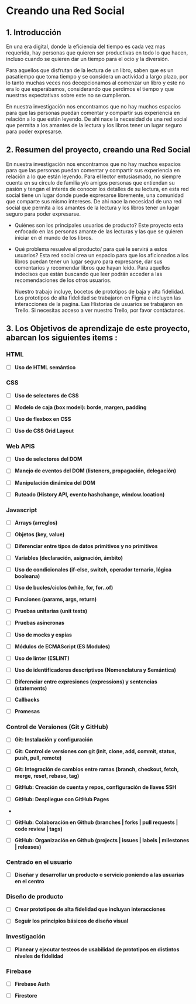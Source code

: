 # Creando una Red Social
## 1. Introducción 

En una era digital, donde la eficiencia del tiempo es cada vez mas requerida, hay personas que quieren ser productivas en todo lo que hacen, 
incluso cuando se quieren dar un tiempo para el ocio y la diversión. 

Para aquellos que disfrutan de la lectura de un libro, saben que es un pasatiempo que toma tiempo y se considera un actividad  a largo plazo, 
por lo tanto muchas veces nos decepcionamos al comenzar un libro y este no era lo que esperábamos, considerando que perdimos el tiempo
 y que nuestras expectativas sobre este no se cumplieron.

En nuestra investigación nos encontramos que no hay muchos espacios  para que las personas puedan comentar y compartir
 sus experiencia en relación a lo que están leyendo.  De ahi nace la necesidad de una red social que permita a los amantes de la lectura 
 y los libros tener un lugar seguro para poder expresarse.
 

## 2. Resumen del proyecto, creando una Red Social 

  En nuestra investigación nos encontramos que no hay muchos espacios  para que las personas puedan comentar y compartir
  sus experiencia en relación a lo que están leyendo. Para  el lector entusiasmado, no siempre cuenta en su circulo de 
  familia y/o amigos personas que entiendan su pasión y tengan el interés de conocer los detalles de su lectura, 
  en esta red social tiene un lugar donde puede expresarse libremente, una comunidad que comparte 
  sus mismo intereses. De ahi nace la necesidad de una red social que permita a los amantes de la lectura 
  y los libros tener un lugar seguro para poder expresarse.
 
* Quiénes son los principales usuarios de producto? 
  Este proyecto esta enfocado en las personas amante de las lecturas y las que se quieren iniciar en el mundo de los libros.

* Qué problema resuelve el producto/ para qué le servirá a estos usuarios?
  Esta red social crea un espacio para que los aficionados a los libros puedan tener un lugar seguro 
  para expresarse,  dar sus comentarios  y recomendar libros que hayan leído.
  Para aquellos indecisos que están buscando que leer podrán acceder a las  recomendaciones de los otros usuarios. 

  Nuestro trabajo incluye, bocetos  de prototipos de baja y alta fidelidad. 
  Los prototipos de alta fidelidad se trabajaron en Figma e incluyen las interacciones de la pagina.
  Las Historias de usuarios se trabajaron en Trello. 
  Si necesitas acceso a ver nuestro Trello, por favor contáctanos.



<!-- Para acceder al proyecto desplegado [Haga clik aqui]() -->

## 3. Los Objetivos de aprendizaje de este proyecto, abarcan los siguientes items :

### HTML
- [ ] **Uso de HTML semántico**
### CSS 

- [ ] **Uso de selectores de CSS**

- [ ] **Modelo de caja (box model): borde, margen, padding**

- [ ] **Uso de flexbox en CSS**

- [ ] **Uso de CSS Grid Layout**

### Web APIS

- [ ] **Uso de selectores del DOM**

- [ ] **Manejo de eventos del DOM (listeners, propagación, delegación)**

- [ ] **Manipulación dinámica del DOM**

- [ ] **Ruteado (History API, evento hashchange, window.location)**

### Javascript

- [ ] **Arrays (arreglos)**

- [ ] **Objetos (key, value)**

- [ ] **Diferenciar entre tipos de datos primitivos y no primitivos**

- [ ] **Variables (declaración, asignación, ámbito)**

- [ ] **Uso de condicionales (if-else, switch, operador ternario, lógica booleana)**

- [ ] **Uso de bucles/ciclos (while, for, for..of)**

- [ ] **Funciones (params, args, return)**

- [ ] **Pruebas unitarias (unit tests)**

- [ ] **Pruebas asíncronas**

- [ ] **Uso de mocks y espías**

- [ ] **Módulos de ECMAScript (ES Modules)**

- [ ] **Uso de linter (ESLINT)**

- [ ] **Uso de identificadores descriptivos (Nomenclatura y Semántica)**

- [ ] **Diferenciar entre expresiones (expressions) y sentencias (statements)**

- [ ] **Callbacks**

- [ ] **Promesas**

### Control de Versiones (Git y GitHub)

- [ ] **Git: Instalación y configuración**

- [ ] **Git: Control de versiones con git (init, clone, add, commit, status, push, pull, remote)**

- [ ] **Git: Integración de cambios entre ramas (branch, checkout, fetch, merge, reset, rebase, tag)**

- [ ] **GitHub: Creación de cuenta y repos, configuración de llaves SSH**

- [ ] **GitHub: Despliegue con GitHub Pages**
- 
- [ ] **GitHub: Colaboración en Github (branches | forks | pull requests | code review | tags)**

- [ ] **GitHub: Organización en Github (projects | issues | labels | milestones | releases)**

### Centrado en el usuario

- [ ] **Diseñar y desarrollar un producto o servicio poniendo a las usuarias en el centro**

### Diseño de producto

- [ ] **Crear prototipos de alta fidelidad que incluyan interacciones**

- [ ] **Seguir los principios básicos de diseño visual**

### Investigación

- [ ] **Planear y ejecutar testeos de usabilidad de prototipos en distintos niveles de fidelidad**

### Firebase

- [ ] **Firebase Auth**

- [ ] **Firestore**









